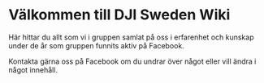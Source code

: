 # Välkommen till DJI Sweden Wiki

Här hittar du allt som vi i gruppen samlat på oss i erfarenhet och kunskap under de år som gruppen funnits aktiv på Facebook.

Kontakta gärna oss på Facebook om du undrar över något eller vill ändra i något innehåll.